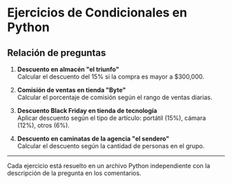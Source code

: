 # Ejercicios de Condicionales en Python

## Relación de preguntas

1. **Descuento en almacén "el triunfo"**  
   Calcular el descuento del 15% si la compra es mayor a $300,000.

2. **Comisión de ventas en tienda "Byte"**  
   Calcular el porcentaje de comisión según el rango de ventas diarias.

3. **Descuento Black Friday en tienda de tecnología**  
   Aplicar descuento según el tipo de artículo: portátil (15%), cámara (12%), otros (6%).

4. **Descuento en caminatas de la agencia "el sendero"**  
   Calcular el descuento según la cantidad de personas en el grupo.

---

Cada ejercicio está resuelto en un archivo Python independiente con la descripción de la pregunta en los comentarios.